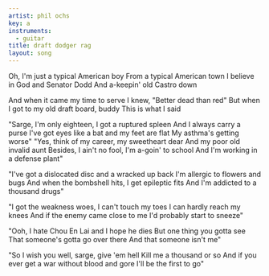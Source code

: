 ```yaml
---
artist: phil ochs
key: a
instruments:
  - guitar
title: draft dodger rag
layout: song
---
```

Oh, I'm just a typical American boy
From a typical American town
I believe in God and Senator Dodd
And a-keepin' old Castro down

And when it came my time to serve
I knew, "Better dead than red"
But when I got to my old draft board, buddy
This is what I said

"Sarge, I'm only eighteen, I got a ruptured spleen
And I always carry a purse
I've got eyes like a bat and my feet are flat
My asthma's getting worse"
"Yes, think of my career, my sweetheart dear
And my poor old invalid aunt
Besides, I ain't no fool, I'm a-goin' to school
And I'm working in a defense plant"

"I've got a dislocated disc and a wracked up back
I'm allergic to flowers and bugs
And when the bombshell hits, I get epileptic fits
And I'm addicted to a thousand drugs"

"I got the weakness woes, I can't touch my toes
I can hardly reach my knees
And if the enemy came close to me
I'd probably start to sneeze"

"Ooh, I hate Chou En Lai and I hope he dies
But one thing you gotta see
That someone's gotta go over there
And that someone isn't me"

"So I wish you well, sarge, give 'em hell
Kill me a thousand or so
And if you ever get a war without blood and gore
I'll be the first to go"
